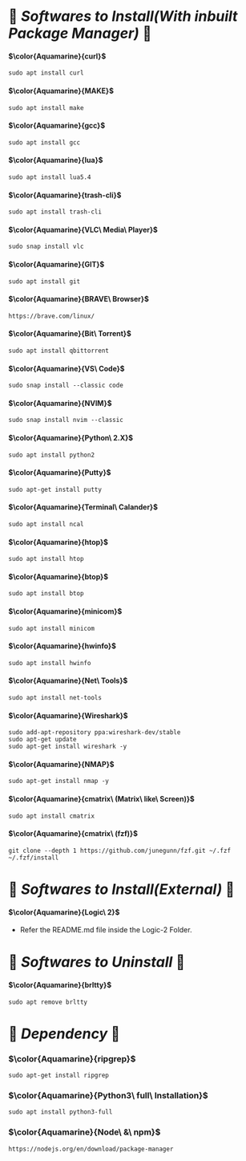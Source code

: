 # :smoking: **_Softwares to Install(With inbuilt Package Manager)_** :smoking: #

#### $\color{Aquamarine}{curl}$ ####
	sudo apt install curl
#### $\color{Aquamarine}{MAKE}$ ####
	sudo apt install make
#### $\color{Aquamarine}{gcc}$ ####
	sudo apt install gcc
#### $\color{Aquamarine}{lua}$ ####
	sudo apt install lua5.4
#### $\color{Aquamarine}{trash-cli}$ ####
	sudo apt install trash-cli
#### $\color{Aquamarine}{VLC\ Media\ Player}$ ####
	sudo snap install vlc
#### $\color{Aquamarine}{GIT}$ ####
	sudo apt install git
#### $\color{Aquamarine}{BRAVE\ Browser}$ ####
	https://brave.com/linux/
#### $\color{Aquamarine}{Bit\ Torrent}$ ####
    sudo apt install qbittorrent
#### $\color{Aquamarine}{VS\ Code}$ ####
    sudo snap install --classic code
#### $\color{Aquamarine}{NVIM}$ ####
    sudo snap install nvim --classic
#### $\color{Aquamarine}{Python\ 2.X}$ ####
    sudo apt install python2
#### $\color{Aquamarine}{Putty}$ ####
    sudo apt-get install putty
#### $\color{Aquamarine}{Terminal\ Calander}$ ####
    sudo apt install ncal
#### $\color{Aquamarine}{htop}$ ####
    sudo apt install htop
#### $\color{Aquamarine}{btop}$ ####
    sudo apt install btop
#### $\color{Aquamarine}{minicom}$ ####
    sudo apt install minicom
#### $\color{Aquamarine}{hwinfo}$ ####
    sudo apt install hwinfo
#### $\color{Aquamarine}{Net\ Tools}$ ####
	sudo apt install net-tools
#### $\color{Aquamarine}{Wireshark}$ ####
    sudo add-apt-repository ppa:wireshark-dev/stable
    sudo apt-get update
    sudo apt-get install wireshark -y
#### $\color{Aquamarine}{NMAP}$ ####
	sudo apt-get install nmap -y
#### $\color{Aquamarine}{cmatrix\ (Matrix\ like\ Screen)}$ ####
    sudo apt install cmatrix
#### $\color{Aquamarine}{cmatrix\ (fzf)}$ ####
    git clone --depth 1 https://github.com/junegunn/fzf.git ~/.fzf
    ~/.fzf/install

# :smoking: **_Softwares to Install(External)_** :smoking: #

#### $\color{Aquamarine}{Logic\ 2}$ ####
- Refer the README.md file inside the Logic-2 Folder.

# :smoking: **_Softwares to Uninstall_** :smoking: #

#### $\color{Aquamarine}{brltty}$ ####
	sudo apt remove brltty

# :smoking: **_Dependency_** :smoking: #

### $\color{Aquamarine}{ripgrep}$ ###
	sudo apt-get install ripgrep
### $\color{Aquamarine}{Python3\ full\ Installation}$ ###
	sudo apt install python3-full
### $\color{Aquamarine}{Node\ &\ npm}$ ###
	https://nodejs.org/en/download/package-manager

